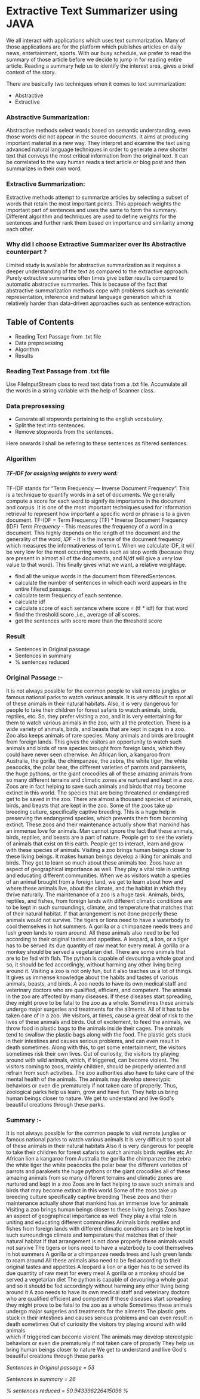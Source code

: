 # Extractive Text Summarizer using JAVA

We all interact with applications which uses text summarization. Many of those applications are for the platform which publishes articles on daily news, entertainment, sports. With our busy schedule, we prefer to read the summary of those article before we decide to jump in for reading entire article. Reading a summary help us to identify the interest area, gives a brief context of the story.

There are basically two techniques when it comes to text summarization:
- Abstractive
- Extractive

### Abstractive Summarization:
Abstractive methods select words based on semantic understanding, even those words did not appear in the source documents. It aims at producing important material in a new way. They interpret and examine the text using advanced natural language techniques in order to generate a new shorter text that conveys the most critical information from the original text. It can be correlated to the way human reads a text article or blog post and then summarizes in their own word.

### Extractive Summarization:
Extractive methods attempt to summarize articles by selecting a subset of words that retain the most important points. This approach weights the important part of sentences and uses the same to form the summary. Different algorithm and techniques are used to define weights for the sentences and further rank them based on importance and similarity among each other.

### Why did I choose Extractive Summarizer over its Abstractive counterpart ?
Limited study is available for abstractive summarization as it requires a deeper understanding of the text as compared to the extractive approach.
Purely extractive summaries often times give better results compared to automatic abstractive summaries. This is because of the fact that abstractive summarization methods cope with problems such as semantic representation, inference and natural language generation which is relatively harder than data-driven approaches such as sentence extraction.

## Table of Contents
- Reading Text Passage from .txt file
- Data preprosessing
- Algorithm
- Results

### Reading Text Passage from .txt file
Use FileInputStream class to read text data from a .txt file. Accumulate all the words in a string variable with the help of Scanner class.

### Data preprosessing
- Generate all stopwords pertaining to the english vocabulary.
- Split the text into sentences.
- Remove stopwords from the sentences.

Here onwards I shall be refering to these sentences as filtered sentences.

### Algorithm
##### TF-IDF for assigning weights to every word:
TF-IDF stands for “Term Frequency — Inverse Document Frequency”. This is a technique to quantify words in a set of documents. We generally compute a score for each word to signify its importance in the document and corpus. It is one of the most important techniques used for information retrieval to represent how important a specific word or phrase is to a given document.
TF-IDF = Term Frequency (TF) * Inverse Document Frequency (IDF)
*Term Frequency* -
This measures the frequency of a word in a document. This highly depends on the length of the document and the generality of the word,
*IDF* -
It is the inverse of the document frequency which measures the informativeness of term t. When we calculate IDF, it will be very low for the most occurring words such as stop words (because they are present in almost all of the documents, and N/df will give a very low value to that word). This finally gives what we want, a relative weightage.

- find all the unique words in the document from filteredSentences.
- calculate the number of sentences in which each word appears in the entire filtered passage.
- calculate term frequency of each sentence.
- calculate idf
- calculate score of each sentence where score = (tf * idf) for that word
- find the threshold score ,i.e., average of all scores.
- get the sentences with score more than the threshold score

### Result
- Sentences in Original passage
- Sentences in summary
- % sentences reduced


### Original Passage :-

It is not always possible for the common people to visit remote jungles or famous national parks to watch various animals. It is very difficult to spot all of these animals in their natural habitats. Also, it is very dangerous for people to take their children for forest safaris to watch animals, birds, reptiles, etc. So, they prefer visiting a zoo, and it is very entertaining for them to watch various animals in the zoo, with all the protection.
There is a wide variety of animals, birds, and beasts that are kept in cages in a zoo. Zoo also keeps animals of rare species. Many animals and birds are brought from foreign lands. This gives the visitors an opportunity to watch such animals and birds of rare species brought from foreign lands, which they could have never seen otherwise.
An African lion, a kangaroo from Australia, the gorilla, the chimpanzee, the zebra, the white tiger, the white peacocks, the polar bear, the different varieties of parrots and parakeets, the huge pythons, or the giant crocodiles all of these amazing animals from so many different terrains and climatic zones are nurtured and kept in a zoo.
Zoos are in fact helping to save such animals and birds that may become extinct in this world. The species that are being threatened or endangered get to be saved in the zoo. There are almost a thousand species of animals, birds, and beasts that are kept in the zoo. Some of the zoos take up breeding culture, specifically captive breeding. This is a huge help in preserving the endangered species, which prevents them from becoming extinct.
These zoos and their maintenance actually show that mankind has an immense love for animals. Man cannot ignore the fact that these animals, birds, reptiles, and beasts are a part of nature. People get to see the variety of animals that exist on this earth. People get to interact, learn and grow with these species of animals.
Visiting a zoo brings human beings closer to these living beings. It makes human beings develop a liking for animals and birds. They get to learn so much about these animals too. Zoos have an aspect of geographical importance as well. They play a vital role in uniting and educating different communities. When we as visitors watch a species of an animal brought from a foreign land, we get to learn about how and where these animals live, about the climate, and the habitat in which they thrive naturally.
The maintenance of a zoo is a huge task. Animals, birds, reptiles, and fishes, from foreign lands with different climatic conditions are to be kept in such surroundings, climate, and temperature that matches that of their natural habitat. If that arrangement is not done properly these animals would not survive. The tigers or lions need to have a waterbody to cool themselves in hot summers. A gorilla or a chimpanzee needs trees and lush green lands to roam around.
All these animals also need to be fed according to their original tastes and appetites. A leopard, a lion, or a tiger has to be served its due quantity of raw meat for every meal. A gorilla or a monkey should be served a vegetarian diet. There are some animals that are to be fed with fish. The python is capable of devouring a whole goat and so, it should be fed accordingly, without harming any other living being around it.
Visiting a zoo is not only fun, but it also teaches us a lot of things. It gives us immense knowledge about the habits and tastes of various animals, beasts, and birds. A zoo needs to have its own medical staff and veterinary doctors who are qualified, efficient, and competent. The animals in the zoo are affected by many diseases. If these diseases start spreading, they might prove to be fatal to the zoo as a whole. Sometimes these animals undergo major surgeries and treatments for the ailments. All of it has to be taken care of in a zoo.
We visitors, at times, cause a great deal of risk to the lives of these animals and birds. Out of excitement, to feed the animals, we throw food in plastic bags to the animals inside their cages. The animals tend to swallow the plastic bags along with the food. The plastic gets stuck in their intestines and causes serious problems, and can even result in death sometimes. Along with this, to get some entertainment, the visitors sometimes risk their own lives. Out of curiosity, the visitors try playing around with wild animals, which, if triggered, can become violent.
The visitors coming to zoos, mainly children, should be properly oriented and refrain from such activities. The zoo authorities also have to take care of the mental health of the animals. The animals may develop stereotypic behaviors or even die prematurely if not taken care of properly. Thus, zoological parks help us learn, grow and have fun. They help us bring human beings closer to nature. We get to understand and live God's beautiful creations through these parks.



### Summary :- 

It is not always possible for the common people to visit remote jungles or famous national 
parks to watch various animals It is very difficult to spot all of these animals in 
their natural habitats Also  it is very dangerous for people to take their children for 
forest safaris to watch animals  birds  reptiles  etc An African lion  a 
kangaroo from Australia  the gorilla  the chimpanzee  the zebra  the white tiger 
 the white peacocks  the polar bear  the different varieties of parrots and parakeets 
 the huge pythons  or the giant crocodiles all of these amazing animals from so 
many different terrains and climatic zones are nurtured and kept in a zoo Zoos are in 
fact helping to save such animals and birds that may become extinct in this world Some 
of the zoos take up breeding culture  specifically captive breeding These zoos and their maintenance 
actually show that mankind has an immense love for animals Visiting a zoo brings human beings 
closer to these living beings Zoos have an aspect of geographical importance as well They play 
a vital role in uniting and educating different communities Animals  birds  reptiles  and 
fishes  from foreign lands with different climatic conditions are to be kept in such surroundings 
 climate  and temperature that matches that of their natural habitat If that arrangement is 
not done properly these animals would not survive The tigers or lions need to have a 
waterbody to cool themselves in hot summers A gorilla or a chimpanzee needs trees and lush 
green lands to roam around All these animals also need to be fed according to their 
original tastes and appetites A leopard  a lion  or a tiger has to be 
served its due quantity of raw meat for every meal A gorilla or a monkey should 
be served a vegetarian diet The python is capable of devouring a whole goat and so 
 it should be fed accordingly  without harming any other living being around it A 
zoo needs to have its own medical staff and veterinary doctors who are qualified  efficient 
 and competent If these diseases start spreading  they might prove to be fatal to 
the zoo as a whole Sometimes these animals undergo major surgeries and treatments for the ailments 
The plastic gets stuck in their intestines and causes serious problems  and can even result 
in death sometimes Out of curiosity  the visitors try playing around with wild animals  
which  if triggered  can become violent The animals may develop stereotypic behaviors or even 
die prematurely if not taken care of properly They help us bring human beings closer to 
nature We get to understand and live God's beautiful creations through these parks 


*Sentences in Original passage = 53*

*Sentences in summary = 26*

*% sentences reduced = 50.943396226415096 %*
